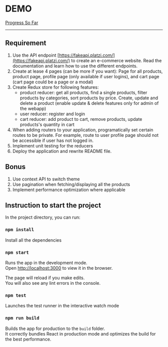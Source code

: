 

# DEMO

[Progress So Far](https://fs16-6-frontend-project-six.vercel.app/)



--------------------------------------------------------------------------------


## Requirement

1. Use the API endpoint [https://fakeapi.platzi.com/](https://fakeapi.platzi.com/) to create an e-commerce website. Read the documentation and learn how to use the different endpoints.
2. Create at lease 4 pages (can be more if you want): Page for all products, product page,
   profile page (only available if user logins), and cart page (cart page could be a page or a modal)
3. Create Redux store for following features:
   - product reducer: get all products, find a single products, filter products by
     categories, sort products by price. Create, update and delete a product (enable update & delete features only for admin of the webapp)
   - user reducer: register and login
   - cart reducer: add product to cart, remove products, update products's quantity in cart
4. When adding routers to your application, programatically set certain routes to be private. For example, route to user profile page should not be accessible if user has not logged in.
5. Implement unit testing for the reducers
6. Deploy the application and rewrite README file.

## Bonus

1. Use context API to switch theme
2. Use pagination when fetching/displaying all the products
3. Implement performance optimization where applicable

## Instruction to start the project

In the project directory, you can run:

### `npm install`

Install all the dependencies

### `npm start`

Runs the app in the development mode.\
Open [http://localhost:3000](http://localhost:3000) to view it in the browser.

The page will reload if you make edits.\
You will also see any lint errors in the console.

### `npm test`

Launches the test runner in the interactive watch mode

### `npm run build`

Builds the app for production to the `build` folder.\
It correctly bundles React in production mode and optimizes the build for the best performance.
